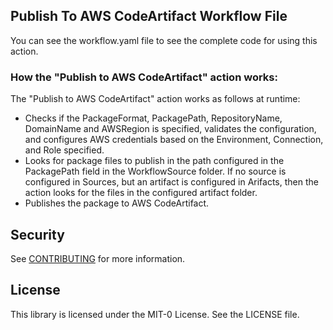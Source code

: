 ## Publish To AWS CodeArtifact Workflow File

You can see the workflow.yaml file to see the complete code for using this action.

### How the "Publish to AWS CodeArtifact" action works:

The "Publish to AWS CodeArtifact" action works as follows at runtime:

- Checks if the PackageFormat, PackagePath, RepositoryName, DomainName and AWSRegion is specified, validates the configuration, and configures AWS credentials based on the Environment, Connection, and Role specified.
- Looks for package files to publish in the path configured in the PackagePath field in the WorkflowSource folder. If no source is configured in Sources, but an artifact is configured in Arifacts, then the action looks for the files in the configured artifact folder.
- Publishes the package to AWS CodeArtifact.


## Security

See [CONTRIBUTING](CONTRIBUTING.md#security-issue-notifications) for more information.

## License

This library is licensed under the MIT-0 License. See the LICENSE file.

